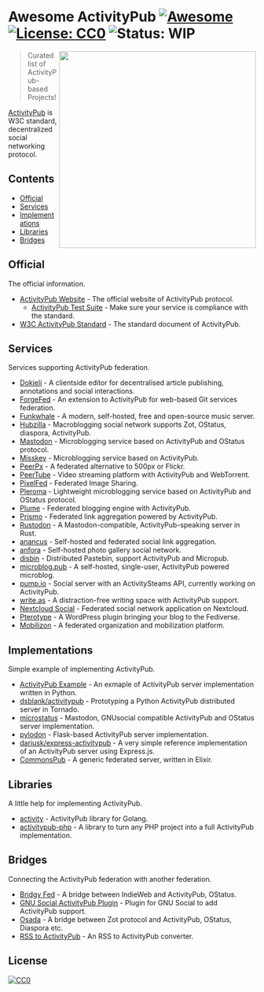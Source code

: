 # Awesome ActivityPub [![Awesome](https://awesome.re/badge.svg)](https://awesome.re) [![License: CC0](https://img.shields.io/badge/License-CC0-lightgrey.svg)](https://creativecommons.org/publicdomain/zero/1.0/) ![Status: WIP](https://img.shields.io/badge/status-WIP-red.svg)

[<img src="https://rawgit.com/BasixKOR/awesome-activitypub/master/ActivityPub-logo.svg" align="right" width="400">](https://activitypub.rocks/)

> Curated list of ActivityPub-based Projects!

[ActivityPub](https://www.w3.org/TR/activitypub/) is W3C standard, decentralized social networking protocol.

## Contents
* [Official](#official)
* [Services](#services)
* [Implementations](#implementations)
* [Libraries](#libraries)
* [Bridges](#bridges)

## Official
The official information.

* [ActivityPub Website](https://activitypub.rocks/) - The official website of ActivityPub protocol.
  * [ActivityPub Test Suite](https://test.activitypub.rocks) - Make sure your service is compliance with the standard.
* [W3C ActivityPub Standard](https://www.w3.org/TR/activitypub/) - The standard document of ActivityPub.

## Services
Services supporting ActivityPub federation.

* [Dokieli](https://dokie.li/#introduction) - A clientside editor for decentralised article publishing, annotations and social interactions.
* [ForgeFed](https://github.com/forgefed/forgefed) - An extension to ActivityPub for web-based Git services federation.
* [Funkwhale](https://funkwhale.audio/) - A modern, self-hosted, free and open-source music server.
* [Hubzilla](https://project.hubzilla.org) - Macroblogging social network supports Zot, OStatus, diaspora, ActivityPub.
* [Mastodon](https://joinmastodon.org/) - Microblogging service based on ActivityPub and OStatus protocol.
* [Misskey](https://github.com/syuilo/misskey) - Microblogging service based on ActivityPub.
* [PeerPx](https://github.com/peerpx/peerpx) - A federated alternative to 500px or Flickr.
* [PeerTube](https://github.com/Chocobozzz/PeerTube) - Video streaming platform with ActivityPub and WebTorrent.
* [PixelFed](https://pixelfed.org/) - Federated Image Sharing.
* [Pleroma](https://pleroma.social/) - Lightweight microblogging service based on ActivityPub and OStatus protocol.
* [Plume](https://github.com/Plume-org/Plume) - Federated blogging engine with ActivityPub.
* [Prismo](https://gitlab.com/mbajur/prismo) - Federated link aggregation powered by ActivityPub.
* [Rustodon](https://github.com/rustodon/rustodon) - A Mastodon-compatible, ActivityPub-speaking server in Rust.
* [anancus](https://gitlab.com/tuxether/anancus) - Self-hosted and federated social link aggregation.
* [anfora](https://github.com/anforaProject/anfora) - Self-hosted photo gallery social network.
* [disbin](https://distbin.com/about) - Distributed Pastebin, support ActivityPub and Micropub.
* [microblog.pub](https://microblog.pub/) - A self-hosted, single-user, ActivityPub powered microblog.
* [pump.io](http://pump.io/) - Social server with an ActivitySteams API, currently working on ActivityPub.
* [write.as](https://write.as/about) - A distraction-free writing space with ActivityPub support.
* [Nextcloud Social](https://github.com/nextcloud/social) - Federated social network application on Nextcloud.
* [Pterotype](https://getpterotype.com/) - A WordPress plugin bringing your blog to the Fediverse.
* [Mobilizon](https://joinmobilizon.org/en/) - A federated organization and mobilization platform.

## Implementations
Simple example of implementing ActivityPub.

* [ActivityPub Example](https://github.com/tOkeshu/activitypub-example) - An exmaple of ActivityPub server implementation written in Python.
* [dsblank/activitypub](https://github.com/dsblank/activitypub) - Prototyping a Python ActivityPub distributed server in Tornado.
* [microstatus](https://github.com/Arkanosis/microstatus) - Mastodon, GNUsocial compatible ActivityPub and OStatus server implementation.
* [pylodon](https://github.com/rowanlupton/pylodon) - Flask-based ActivityPub server implementation.
* [dariusk/express-activitypub](https://github.com/dariusk/express-activitypub) - A very simple reference implementation of an ActivityPub server using Express.js.
* [CommonsPub](https://commonspub.org/) - A generic federated server, written in Elixir.

## Libraries
A little help for implementing ActivityPub.

* [activity](https://github.com/go-fed/activity) - ActivityPub library for Golang.
* [activitypub-php](https://github.com/pterotype-project/activitypub-php) - A library to turn any PHP project into a full ActivityPub implementation.

## Bridges
Connecting the ActivityPub federation with another federation.

* [Bridgy Fed](https://github.com/snarfed/bridgy-fed) - A bridge between IndieWeb and ActivityPub, OStatus.
* [GNU Social ActivityPub Plugin](https://git.gnu.io/dansup/ActivityPub) - Plugin for GNU Social to add ActivityPub support.
* [Osada](https://macgirvin.com/wiki/mike/Osada/Home) - A bridge between Zot protocol and ActivityPub, OStatus, Diaspora etc.
* [RSS to ActivityPub](https://github.com/dariusk/rss-to-activitypub) - An RSS to ActivityPub converter. 

## License

[![CC0](http://mirrors.creativecommons.org/presskit/buttons/88x31/svg/cc-zero.svg)](https://creativecommons.org/publicdomain/zero/1.0/)

